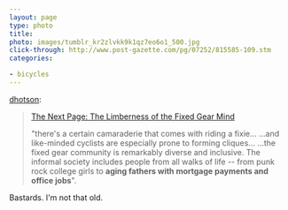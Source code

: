 ```yaml
---
layout: page
type: photo
title: 
photo: images/tumblr_kr2zlvkk9k1qz7eo6o1_500.jpg
click-through: http://www.post-gazette.com/pg/07252/815585-109.stm
categories: 

- bicycles
---
```

<p><a href="http://dhotson.tumblr.com/post/205713601/the-next-page-the-limberness-of-the-fixed-gear">dhotson</a>:</p>

<blockquote><a href="http://www.post-gazette.com/pg/07252/815585-109.stm">The Next Page: The Limberness of the Fixed Gear Mind</a>

<p>"there's a certain camaraderie that comes with riding a fixie... ...and like-minded cyclists are especially prone to forming cliques... ...the fixed gear community is remarkably diverse and inclusive. The informal society includes people from all walks of life -- from punk rock college girls to <strong>aging fathers with mortgage payments and office jobs</strong>".</p></blockquote>
<p>Bastards. I'm not that old.</p>

